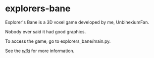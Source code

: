 # explorers-bane

Explorer's Bane is a 3D voxel game developed by me, UnbihexiumFan.

Nobody ever said it had good graphics.

To access the game, go to explorers_bane/main.py.

See the [_wiki_](https://github.com/UnbihexiumFan/explorers-bane/wiki) for more information.
